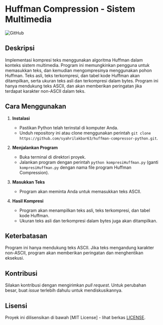 # Huffman Compression - Sistem Multimedia

![GitHub](https://img.shields.io/github/license/syahrilakbar63/huffman-compressor-python)

## Deskripsi

Implementasi kompresi teks menggunakan algoritma Huffman dalam konteks sistem multimedia. Program ini memungkinkan pengguna untuk memasukkan teks, dan kemudian mengompresinya menggunakan pohon Huffman. Teks asli, teks terkompresi, dan tabel kode Huffman akan ditampilkan, serta ukuran teks asli dan terkompresi dalam bytes. Program ini hanya mendukung teks ASCII, dan akan memberikan peringatan jika terdapat karakter non-ASCII dalam teks.

## Cara Menggunakan

1. **Instalasi**
   - Pastikan Python telah terinstal di komputer Anda.
   - Unduh repository ini atau clone menggunakan perintah `git clone https://github.com/syahrilakbar63/huffman-compressor-python.git`.
   
2. **Menjalankan Program**
   - Buka terminal di direktori proyek.
   - Jalankan program dengan perintah `python kompresiHuffman.py` (ganti `kompresiHuffman.py` dengan nama file program Huffman Compression).

3. **Masukkan Teks**
   - Program akan meminta Anda untuk memasukkan teks ASCII.

4. **Hasil Kompresi**
   - Program akan menampilkan teks asli, teks terkompresi, dan tabel kode Huffman.
   - Ukuran teks asli dan terkompresi dalam bytes juga akan ditampilkan.

## Keterbatasan
Program ini hanya mendukung teks ASCII. Jika teks mengandung karakter non-ASCII, program akan memberikan peringatan dan menghentikan eksekusi.

## Kontribusi
Silakan kontribusi dengan mengirimkan _pull request_. Untuk perubahan besar, buat _issue_ terlebih dahulu untuk mendiskusikannya.

## Lisensi
Proyek ini dilisensikan di bawah [MIT License] - lihat berkas [LICENSE](LICENSE).

